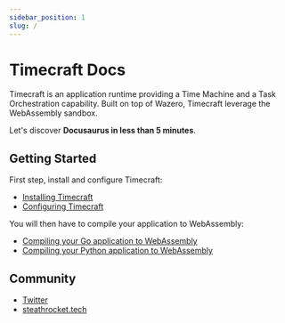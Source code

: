 ```yaml
---
sidebar_position: 1
slug: /
---
```


# Timecraft Docs

Timecraft is an application runtime providing a Time Machine and a Task Orchestration capability.
Built on top of Wazero, Timecraft leverage the WebAssembly sandbox.

Let's discover **Docusaurus in less than 5 minutes**.

## Getting Started

First step, install and configure Timecraft:

- [Installing Timecraft](/getting-started/installation.md)
- [Configuring Timecraft](/getting-started/configuration.md)

You will then have to compile your application to WebAssembly:

- [Compiling your Go application to WebAssembly](/getting-started/compiling-go.md)
- [Compiling your Python application to WebAssembly](/getting-started/compiling-python.md)


## Community

- [Twitter](https://twitter.com/_stealthrocket)
- [steathrocket.tech](https://twitter.com/_stealthrocket)
